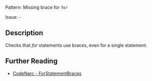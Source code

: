 Pattern: Missing brace for `for`

Issue: -

## Description

Checks that *for* statements use braces, even for a single statement.

## Further Reading

* [CodeNarc - ForStatementBraces](https://codenarc.github.io/CodeNarc/codenarc-rules-braces.html#forstatementbraces-rule)